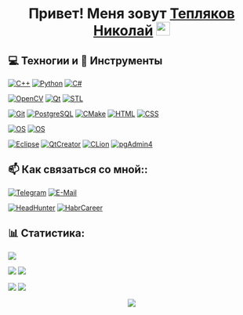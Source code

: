 <h1 align="center">Привет! Меня зовут <a href="https://github.com/NIKTRUP/" target="_blank">Тепляков Николай</a>
<img src="https://github.com/blackcater/blackcater/raw/main/images/Hi.gif" height="28"/>

## :computer: Техногии и :wrench: Инструменты

[![С++](https://img.shields.io/badge/Code-C++-informational?style=flat&logo=Cplusplus&logoColor=white&color=6aa6f8)](https://isocpp.org/)
[![Python](https://img.shields.io/badge/Code-Python-informational?style=flat&logo=python&logoColor=white&color=6aa6f8)](https://www.python.org/)
[![C#](https://img.shields.io/badge/Code-CSharp-informational?style=flat&logo=CSharp&logoColor=white&color=6aa6f8)](https://www.ecma-international.org/wp-content/uploads/ECMA-334_6th_edition_june_2022.pdf)

[![OpenCV](https://img.shields.io/badge/Lib-OpenCV-informational?style=flat&logo=OpenCV&logoColor=white&color=6aa6f8)](https://opencv.org/)
[![Qt](https://img.shields.io/badge/Lib-Qt-informational?style=flat&logo=Qt&logoColor=white&color=6aa6f8)](https://www.qt.io/product/framework)
[![STL](https://img.shields.io/badge/Lib-STL-informational?style=flat&logo=STL&logoColor=white&color=6aa6f8)](https://www.qt.io/product/framework)
  
[![Git](https://img.shields.io/badge/Skill-Git-informational?style=flat&logo=Git&logoColor=white&color=6aa6f8)](https://www.postgresql.org/)
[![PostgreSQL](https://img.shields.io/badge/Skill-PostgreSQL-informational?style=flat&logo=postgresql&logoColor=white&color=6aa6f8)](https://www.postgresql.org/)
[![CMake](https://img.shields.io/badge/Skill-CMake-informational?style=flat&logo=CMake&logoColor=white&color=6aa6f8)](https://cmake.org/)
[![HTML](https://img.shields.io/badge/Skill-HTML-informational?style=flat&logo=Html5&logoColor=white&color=6aa6f8)](https://html.spec.whatwg.org/multipage/)
[![CSS](https://img.shields.io/badge/Skill-CSS-informational?style=flat&logo=Css3&logoColor=white&color=6aa6f8)](https://www.w3.org/Style/CSS/)

[![OS](https://img.shields.io/badge/OS-Linux-informational?style=flat&logo=Linux&logoColor=white&color=6aa6f8)]()
[![OS](https://img.shields.io/badge/OS-Windows-informational?style=flat&logo=Windows&logoColor=white&color=6aa6f8)]()
  
[![Eclipse](https://img.shields.io/badge/Editor-Eclipse-informational?style=flat&logo=Eclipse&logoColor=white&color=6aa6f8)](https://www.eclipse.org/)
[![QtCreator](https://img.shields.io/badge/Editor-QtCreator-informational?style=flat&logo=Qt&logoColor=white&color=6aa6f8)](https://www.qt.io/product/development-tools)
[![CLion](https://img.shields.io/badge/Editor-CLion-informational?style=flat&logo=Clion&logoColor=white&color=6aa6f8)](https://www.jetbrains.com/clion/)
[![pgAdmin4](https://img.shields.io/badge/Editor-pgAdmin4-informational?style=flat&logo=pgAdmin4&logoColor=white&color=6aa6f8)](https://www.jetbrains.com/clion/)

## 📫 Как связаться со мной::
[![Telegram](https://img.shields.io/badge/Priority-Telegram-informational?style=flat&logo=telegram&logoColor=white&color=blue)](https://t.me/NTGtpl)
[![E-Mail](https://img.shields.io/badge/@-Mail-informational?style=flat&logo=Mail&logoColor=white&color=red)](mailto:nikolay.tep@yandex.ru)

[![HeadHunter](https://img.shields.io/badge/Resume-HeadHunter-informational?style=flat&logo=headhunter&logoColor=white&color=6aa6f8)](https://kazan.hh.ru/resume/14fd1eacff087746f30039ed1f4c6e36664647)
[![HabrCareer](https://img.shields.io/badge/Resume-HabrCareer-informational?style=flat&logo=habr&logoColor=white&color=6aa6f8)](https://career.habr.com/ntg-tpl)

## 📊 Статистика:
  
![](http://github-profile-summary-cards.vercel.app/api/cards/profile-details?username=NIKTRUP&theme=github_dark)

![](http://github-profile-summary-cards.vercel.app/api/cards/most-commit-language?username=NIKTRUP&theme=github_dark)
![](http://github-profile-summary-cards.vercel.app/api/cards/repos-per-language?username=NIKTRUP&theme=github_dark)

![](http://github-profile-summary-cards.vercel.app/api/cards/stats?username=NIKTRUP&theme=github_dark)
![](http://github-profile-summary-cards.vercel.app/api/cards/productive-time?username=NIKTRUP&theme=github_dark&utcOffset=3)



<p align="center"><img src="https://komarev.com/ghpvc/?username=NIKTRUP" /></p>
